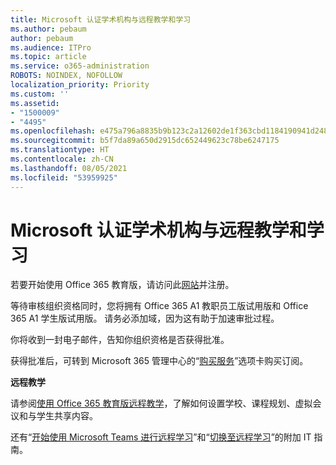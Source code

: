 ```yaml
---
title: Microsoft 认证学术机构与远程教学和学习
ms.author: pebaum
author: pebaum
ms.audience: ITPro
ms.topic: article
ms.service: o365-administration
ROBOTS: NOINDEX, NOFOLLOW
localization_priority: Priority
ms.custom: ''
ms.assetid:
- "1500009"
- "4495"
ms.openlocfilehash: e475a796a8835b9b123c2a12602de1f363cbd1184190941d24893211c350872b
ms.sourcegitcommit: b5f7da89a650d2915dc652449623c78be6247175
ms.translationtype: HT
ms.contentlocale: zh-CN
ms.lasthandoff: 08/05/2021
ms.locfileid: "53959925"
---
```

# <a name="microsoft-qualified-academic-institution-and-remote-teaching-and-learning"></a>Microsoft 认证学术机构与远程教学和学习

若要开始使用 Office 365 教育版，请访问此[网站](https://www.microsoft.com/microsoft-365/academic/compare-office-365-education-plans)并注册。

等待审核组织资格同时，您将拥有 Office 365 A1 教职员工版试用版和 Office 365 A1 学生版试用版。 请务必添加域，因为这有助于加速审批过程。

你将收到一封电子邮件，告知你组织资格是否获得批准。  

获得批准后，可转到 Microsoft 365 管理中心的“[购买服务](https://admin.microsoft.com/Adminportal/Home#/catalog)”选项卡购买订阅。

**远程教学**

请参阅[使用 Office 365 教育版远程教学](https://support.office.com/article/remote-teaching-and-learning-in-office-365-education-f651ccae-7b65-478b-8366-51bb884025c4)，了解如何设置学校、课程规划、虚拟会议和与学生共享内容。

还有“[开始使用 Microsoft Teams 进行远程学习](https://docs.microsoft.com/MicrosoftTeams/remote-learning-edu)”和“[切换至远程学习](https://www.microsoft.com/education/remote-learning)”的附加 IT 指南。
